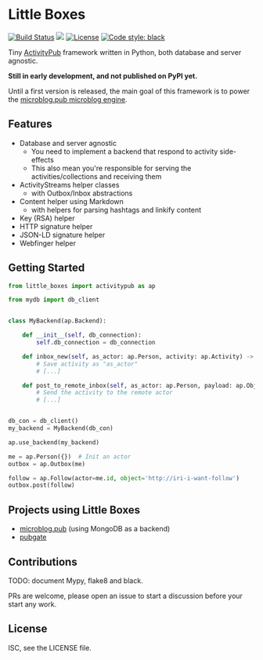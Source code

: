 # Little Boxes

<a href="https://d.a4.io/tsileo/little-boxes"><img src="https://d.a4.io/api/badges/tsileo/little-boxes/status.svg" alt="Build Status"></a>
<img src="https://img.shields.io/pypi/pyversions/little-boxes.svg" />
<a href="https://github.com/tsileo/little-boxes/blob/master/LICENSE"><img src="https://img.shields.io/badge/license-ISC-red.svg?style=flat" alt="License"></a>
<a href="https://github.com/ambv/black"><img alt="Code style: black" src="https://img.shields.io/badge/code%20style-black-000000.svg"></a>

Tiny [ActivityPub](https://activitypub.rocks/) framework written in Python, both database and server agnostic.

**Still in early development, and not published on PyPI yet.**

Until a first version is released, the main goal of this framework is to power the [microblog.pub microblog engine](http://github.com/tsileo/microblog.pub).


## Features

 - Database and server agnostic
   - You need to implement a backend that respond to activity side-effects
   - This also mean you're responsible for serving the activities/collections and receiving them
 - ActivityStreams helper classes
   - with Outbox/Inbox abstractions
 - Content helper using Markdown
   - with helpers for parsing hashtags and linkify content
 - Key (RSA) helper
 - HTTP signature helper
 - JSON-LD signature helper
 - Webfinger helper


## Getting Started

```python
from little_boxes import activitypub as ap

from mydb import db_client


class MyBackend(ap.Backend):

    def __init__(self, db_connection):
        self.db_connection = db_connection    

    def inbox_new(self, as_actor: ap.Person, activity: ap.Activity) -> None:
        # Save activity as "as_actor"
        # [...]

    def post_to_remote_inbox(self, as_actor: ap.Person, payload: ap.ObjectType, recipient: str) -> None:
        # Send the activity to the remote actor
        # [...]


db_con = db_client()
my_backend = MyBackend(db_con)

ap.use_backend(my_backend)

me = ap.Person({})  # Init an actor
outbox = ap.Outbox(me)

follow = ap.Follow(actor=me.id, object='http://iri-i-want-follow')
outbox.post(follow)
```


## Projects using Little Boxes

 - [microblog.pub](http://github.com/tsileo/microblog.pub) (using MongoDB as a backend)
 - [pubgate](https://github.com/autogestion/pubgate)


## Contributions

TODO: document Mypy, flake8 and black.

PRs are welcome, please open an issue to start a discussion before your start any work.


## License

ISC, see the LICENSE file.
